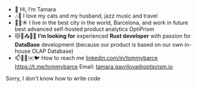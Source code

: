 - 👋 Hi, I’m Tamara
- 🎶🎷 I love my cats and my husband, jazz music and travel
- 🌊🌇☀️ I live in the best city in the world, Barcelona, and work in future best advanced self-hosted product analytics OptiPrism 
- 😻💎📥🧑‍💻 **I’m looking for** experienced **Rust developer** with passion for **DataBase** development (because our product is based on our own in-house OLAP Database)
- 📫🤝📲✉️🐦 How to reach me [linkedin.com/in/tommybarce](https://www.linkedin.com/in/tommybarce/)  https://t.me/tommybarce Email: tamara.gavrilova@optiprism.io 

<!---
tommybarce/tommybarce is a ✨ special ✨ repository because its `README.md` (this file) appears on your GitHub profile.
You can click the Preview link to take a look at your changes.
--->

Sorry, I don't know how to write code
